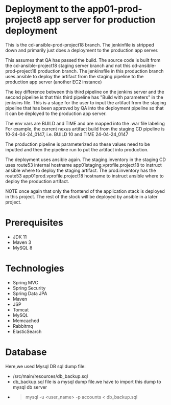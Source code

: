 # Deployment to the app01-prod-project8 app server for production deployment

This is the cd-ansible-prod-project18 branch. The jenkinfile is stripped down and primarily just does a deployment
to the production app server.

This assumes that QA has passed the build. The source code is built from the cd-ansible-project18 staging server branch
and not this cd-ansible-prod-project18 production branch.
The jenkinsfile in this production branch uses ansible to deploy the artifact from the staging pipeline to
the production app server (another EC2 instance)

The key difference between this third pipeline on the jenkins server and the second pipeline is that this 
third pipeline has "Build with parameters" in the jenksins file. This is a stage for the user to input the 
artifact from the staging pipeline that has been approved by QA into the deployment pipeline so that it can be
deployed to the production app server. 

The env vars are BUILD and TIME and are mapped into the .war file labeling
For example, the current nexus artifact build from the staging CD pipeline is 10-24-04-24_0147, i.e. BUILD 10
and TIME 24-04-24_0147

The production pipeline is parameterized so these values need to be inputted and then the pipeline run to put
the artifact into production.

The deployment uses ansible again.   The staging.inventory in the staging CD uses route53 internal hostname 
app01staging.vprofile.project18 to instruct ansible where to deploy the staging artifact.
The prod.inventory has the route53 app01prod.vprofile.project18 hostname to instruct ansible where to deploy
the production artifact.

NOTE once again that only the frontend of the application stack is deployed in this project. The rest of the
stock will be deployed by ansible in a later project.




# Prerequisites

- JDK 11 
- Maven 3 
- MySQL 8

# Technologies 
- Spring MVC
- Spring Security
- Spring Data JPA
- Maven
- JSP
- Tomcat
- MySQL
- Memcached
- Rabbitmq
- ElasticSearch
# Database
Here,we used Mysql DB 
sql dump file:
- /src/main/resources/db_backup.sql
- db_backup.sql file is a mysql dump file.we have to import this dump to mysql db server
- > mysql -u <user_name> -p accounts < db_backup.sql


